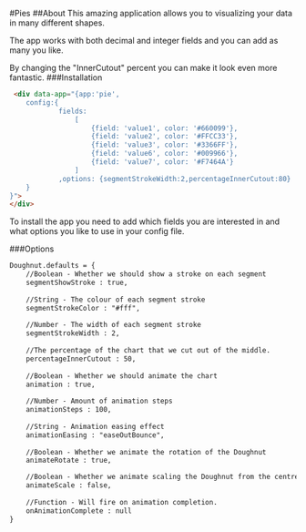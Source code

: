 #Pies
##About
This amazing application allows you to visualizing your data in many
different shapes. 

The app works with both decimal and integer fields and you can add as many 
you like. 

By changing the "InnerCutout" percent you can make it look even more fantastic.
###Installation

```html
 <div data-app="{app:'pie',
	config:{
			fields: 
				[
					{field: 'value1', color: '#660099'},
					{field: 'value2', color: '#FFCC33'},					
					{field: 'value3', color: '#3366FF'},					
					{field: 'value6', color: '#009966'},
					{field: 'value7', color: '#F7464A'}
				]
			,options: {segmentStrokeWidth:2,percentageInnerCutout:80}
	}
}">	
</div>
```

To install the app you need to add which fields you are interested in and what options you like to use in your config file.

###Options
```html
Doughnut.defaults = {
	//Boolean - Whether we should show a stroke on each segment
	segmentShowStroke : true,
	
	//String - The colour of each segment stroke
	segmentStrokeColor : "#fff",
	
	//Number - The width of each segment stroke
	segmentStrokeWidth : 2,
	
	//The percentage of the chart that we cut out of the middle.
	percentageInnerCutout : 50,
	
	//Boolean - Whether we should animate the chart	
	animation : true,
	
	//Number - Amount of animation steps
	animationSteps : 100,
	
	//String - Animation easing effect
	animationEasing : "easeOutBounce",
	
	//Boolean - Whether we animate the rotation of the Doughnut
	animateRotate : true,

	//Boolean - Whether we animate scaling the Doughnut from the centre
	animateScale : false,
	
	//Function - Will fire on animation completion.
	onAnimationComplete : null
} 
```

